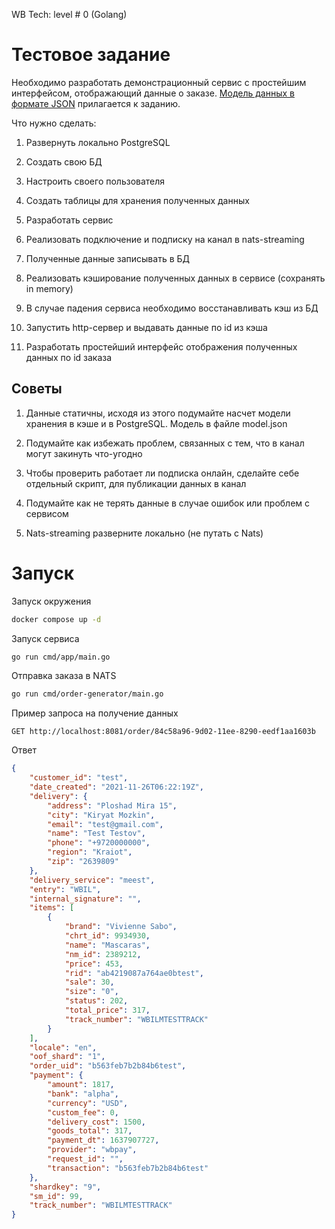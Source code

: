 WB Tech: level # 0 (Golang)

Тестовое задание
================

Необходимо разработать демонстрационный сервис с простейшим интерфейсом, отображающий данные о заказе. [Модель данных в формате JSON](https://drive.google.com/file/d/1rrA7SJUoaGQwDriyY56MAeLT0J_OQkZF/view?usp=sharing) прилагается к заданию.

Что нужно сделать:

1.  Развернуть локально PostgreSQL

1.  Создать свою БД

2.  Настроить своего пользователя

3.  Создать таблицы для хранения полученных данных

3.  Разработать сервис

1.  Реализовать подключение и подписку на канал в nats-streaming

2.  Полученные данные записывать в БД

3.  Реализовать кэширование полученных данных в сервисе (сохранять in memory)

4.  В случае падения сервиса необходимо восстанавливать кэш из БД

5.  Запустить http-сервер и выдавать данные по id из кэша

5.  Разработать простейший интерфейс отображения полученных данных по id заказа

Советы
------

1.  Данные статичны, исходя из этого подумайте насчет модели хранения в кэше и в PostgreSQL. Модель в файле model.json

2.  Подумайте как избежать проблем, связанных с тем, что в канал могут закинуть что-угодно

3.  Чтобы проверить работает ли подписка онлайн, сделайте себе отдельный скрипт, для публикации данных в канал

4.  Подумайте как не терять данные в случае ошибок или проблем с сервисом

5.  Nats-streaming разверните локально (не путать с Nats)


Запуск 
============
Запуск окружения

```bash
docker compose up -d
```

Запуск сервиса

```bash
go run cmd/app/main.go
```

Отправка заказа в NATS

```bash
go run cmd/order-generator/main.go
```

Пример запроса на получение данных

```http
GET http://localhost:8081/order/84c58a96-9d02-11ee-8290-eedf1aa1603b
```

Ответ

```json
{
    "customer_id": "test",
    "date_created": "2021-11-26T06:22:19Z",
    "delivery": {
        "address": "Ploshad Mira 15",
        "city": "Kiryat Mozkin",
        "email": "test@gmail.com",
        "name": "Test Testov",
        "phone": "+9720000000",
        "region": "Kraiot",
        "zip": "2639809"
    },
    "delivery_service": "meest",
    "entry": "WBIL",
    "internal_signature": "",
    "items": [
        {
            "brand": "Vivienne Sabo",
            "chrt_id": 9934930,
            "name": "Mascaras",
            "nm_id": 2389212,
            "price": 453,
            "rid": "ab4219087a764ae0btest",
            "sale": 30,
            "size": "0",
            "status": 202,
            "total_price": 317,
            "track_number": "WBILMTESTTRACK"
        }
    ],
    "locale": "en",
    "oof_shard": "1",
    "order_uid": "b563feb7b2b84b6test",
    "payment": {
        "amount": 1817,
        "bank": "alpha",
        "currency": "USD",
        "custom_fee": 0,
        "delivery_cost": 1500,
        "goods_total": 317,
        "payment_dt": 1637907727,
        "provider": "wbpay",
        "request_id": "",
        "transaction": "b563feb7b2b84b6test"
    },
    "shardkey": "9",
    "sm_id": 99,
    "track_number": "WBILMTESTTRACK"
}
```

